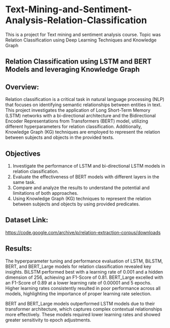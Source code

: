 # Text-Mining-and-Sentiment-Analysis-Relation-Classification
This is a project for Text mining and sentiment analysis course. Topic was Relation Classification using Deep Learning Techniques and Knowledge Graph

## Relation Classification using LSTM and BERT Models and leveraging Knowledge Graph 

## Overview:

Relation classification is a critical task in natural language processing (NLP) that focuses on identifying semantic relationships between entities in text. 
This project investigates the application of Long Short-Term Memory (LSTM) networks with a bi-directional architecture and the Bidirectional Encoder Representations from Transformers (BERT) model, utilizing different hyperparameters for relation classification. Additionally, Knowledge Graph (KG) techniques are employed to represent the relation between subjects and objects in the provided texts.


## Objectives 

1. Investigate the performance of LSTM and bi-directional LSTM models in relation classification. 
2. Evaluate the effectiveness of BERT models with different layers in the same task.  
3. Compare and analyze the results to understand the potential and limitations of both approaches. 
4. Using Knowledge Graph (KG) techniques to represent the relation between subjects and objects by using provided predicates. 

## Dataset Link:  
https://code.google.com/archive/p/relation-extraction-corpus/downloads 

## Results:
The hyperparameter tuning and performance evaluation of LSTM, BiLSTM, BERT, and BERT_Large models for relation classification revealed key insights. BiLSTM performed best with a learning rate of 0.001 and a hidden dimension of 256, achieving an F1-Score of 0.81. BERT_Large excelled with an F1-Score of 0.89 at a lower learning rate of 0.00001 and 5 epochs. Higher learning rates consistently resulted in poor performance across all models, highlighting the importance of proper learning rate selection. 

BERT and BERT_Large models outperformed LSTM models due to their transformer architecture, which captures complex contextual relationships more effectively. These models required lower learning rates and showed greater sensitivity to epoch adjustments. 
